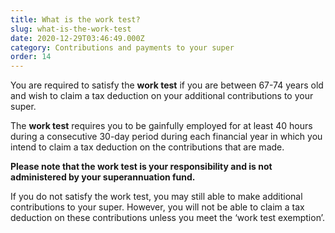 ```yaml
---
title: What is the work test?
slug: what-is-the-work-test
date: 2020-12-29T03:46:49.000Z
category: Contributions and payments to your super
order: 14
---
```

You are required to satisfy the **work test** if you are between 67-74 years old and wish to claim a tax deduction on your additional contributions to your super.

The **work test** requires you to be gainfully employed for at least 40 hours during a consecutive 30-day period during each financial year in which you intend to claim a tax deduction on the contributions that are made.

**Please note that the work test is your responsibility and is not administered by your superannuation fund.**

If you do not satisfy the work test, you may still able to make additional contributions to your super. However, you will not be able to claim a tax deduction on these contributions unless you meet the ‘work test exemption’.